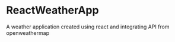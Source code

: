 # ReactWeatherApp
A weather application created using react and integrating API from openweathermap

